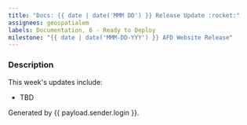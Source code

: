 ```yaml
---
title: "Docs: {{ date | date('MMM DD') }} Release Update :rocket:"
assignees: geospatialem
labels: Documentation, 6 - Ready to Deploy
milestone: "{{ date | date('MMM-DD-YYY') }} AFD Website Release"
---
```

### Description
This week's updates include:
* TBD

Generated by {{ payload.sender.login }}.

